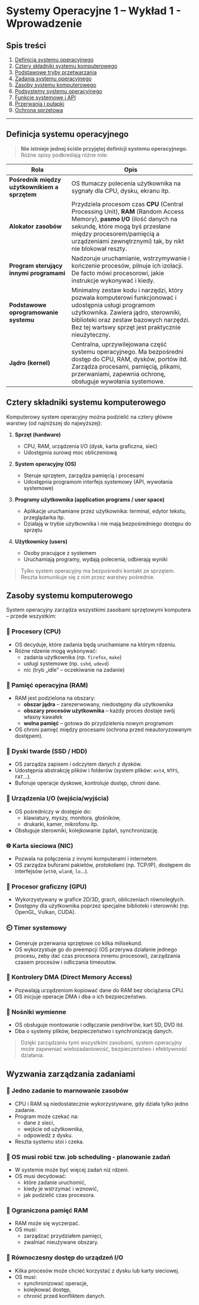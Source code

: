# Systemy Operacyjne 1 – Wykład 1 - Wprowadzenie 

## Spis treści
1. [Definicja systemu operacyjnego](#definicja-systemu-operacyjnego)
2. [Cztery składniki systemu komputerowego](#cztery-składniki-systemu-komputerowego)
3. [Podstawowe tryby przetwarzania](#podstawowe-tryby-przetwarzania)
4. [Zadania systemu operacyjnego](#zadania-systemu-operacyjnego)
5. [Zasoby systemu komputerowego](#zasoby-systemu-komputerowego)
6. [Podsystemy systemu operacyjnego](#podsystemy-systemu-operacyjnego)
7. [Funkcje systemowe i API](#funkcje-systemowe-i-api)
8. [Przerwania i pułapki](#przerwania-i-pułapki)
9. [Ochrona sprzętowa](#ochrona-sprzętowa)

---

## Definicja systemu operacyjnego  <a id="definicja-systemu-operacyjnego"></a>

> **Nie istnieje jednej ściśle przyjętej definicji systemu operacyjnego.**  
> Różne opisy podkreślają różne role:

| Rola | Opis |
|--------|--------------------------|
| **Pośrednik między użytkownikiem a sprzętem** | OS tłumaczy polecenia użytkownika na sygnały dla CPU, dysku, ekranu itp. |
| **Alokator zasobów** | Przydziela procesom czas **CPU** (Central Processing Unit), **RAM** (Random Access Memory), **pasmo I/O** (ilość danych na sekundę, które mogą byś przesłane między procesorem/pamięcią a urządzeniami zewnętrznymi) tak, by nikt nie blokował reszty. |
| **Program sterujący innymi programami** | Nadzoruje uruchamianie, wstrzymywanie i kończenie procesów, pilnuje ich izolacji. De facto mówi procesorowi, jakie instrukcje wykonywać i kiedy. |
| **Podstawowe oprogramowanie systemu** | Minimalny zestaw kodu i narzędzi, który pozwala komputerowi funkcjonować i udostępnia usługi programom użytkownika. Zawiera jądro, sterowniki, biblioteki oraz zestaw bazowych narzędzi. Bez tej wartswy sprzęt jest praktycznie nieużyteczny. |
| **Jądro (kernel)** | Centralna, uprzywilejowana część systemu operacyjnego. Ma bezpośredni dostęp do CPU, RAM, dysków, portów itd. Zarządza procesami, pamięcią, plikami, przerwaniami, zapewnia ochronę, obsługuje wywołania systemowe. |

## Cztery składniki systemu komputerowego <a id="cztery-składniki-systemu-komputerowego"></a>

Komputerowy system operacyjny można podzielić na cztery główne warstwy (od najniższej do najwyższej):

1. **Sprzęt (hardware)**  
   - CPU, RAM, urządzenia I/O (dysk, karta graficzna, sieć)
   - Udostępnia *surową* moc obliczeniową

2. **System operacyjny (OS)**  
   - Steruje sprzętem, zarządza pamięcią i procesami
   - Udostępnia programom interfejs systemowy (API, wywołania systemowe)

3. **Programy użytkownika (application programs / user space)**  
   - Aplikacje uruchamiane przez użytkownika: terminal, edytor tekstu, przeglądarka itp.
   - Działają w trybie użytkownika i nie mają bezpośredniego dostępu do sprzętu

4. **Użytkownicy (users)**  
   - Osoby pracujące z systemem
   - Uruchamiają programy, wydają polecenia, odbierają wyniki

> Tylko system operacyjny ma bezpośredni kontakt ze sprzętem. Reszta komunikuje się z nim przez warstwy pośrednie.


## Zasoby systemu komputerowego <a id="zasoby-systemu-komputerowego"></a>

System operacyjny zarządza wszystkimi zasobami sprzętowymi komputera – przede wszystkim:

### 🧠 Procesory (CPU)
- OS decyduje, które zadania będą uruchamiane na którym rdzeniu.
- Różne rdzenie mogą wykonywać:
  - zadania użytkownika (np. `firefox`, `make`)
  - usługi systemowe (np. `sshd`, `udevd`)
  - nic (tryb „idle” – oczekiwanie na zadanie)

### 🧠 Pamięć operacyjna (RAM)
- RAM jest podzielona na obszary:
  - **obszar jądra** – zarezerwowany, niedostępny dla użytkownika
  - **obszary procesów użytkownika** – każdy proces dostaje swój własny kawałek
  - **wolna pamięć** – gotowa do przydzielenia nowym programom
- OS chroni pamięć między procesami (ochrona przed nieautoryzowanym dostępem).

### 💾 Dyski twarde (SSD / HDD)
- OS zarządza zapisem i odczytem danych z dysków.
- Udostępnia abstrakcję plików i folderów (system plików: `ext4`, `NTFS`, `FAT`…).
- Buforuje operacje dyskowe, kontroluje dostęp, chroni dane.

### 📡 Urządzenia I/O (wejścia/wyjścia)
- OS pośredniczy w dostępie do:
  - klawiatury, myszy, monitora, głośników,
  - drukarki, kamer, mikrofonu itp.
- Obsługuje sterowniki, kolejkowanie żądań, synchronizację.

### 🌐 Karta sieciowa (NIC)
- Pozwala na połączenia z innymi komputerami i internetem.
- OS zarządza buforami pakietów, protokołami (np. TCP/IP), dostępem do interfejsów (`eth0`, `wlan0`, `lo`...).

### 🧠 Procesor graficzny (GPU)
- Wykorzystywany w grafice 2D/3D, grach, obliczeniach równoległych.
- Dostępny dla użytkownika poprzez specjalne biblioteki i sterowniki (np. OpenGL, Vulkan, CUDA).

### ⏲️ Timer systemowy
- Generuje przerwania sprzętowe co kilka milisekund.
- OS wykorzystuje go do preempcji (OS przerywa działanie jednego procesu, zeby dać czas procesora innemu procesowi), zarządzania czasem procesów i odliczania timeoutów.

### 🔄 Kontrolery DMA (Direct Memory Access)
- Pozwalają urządzeniom kopiować dane do RAM bez obciążania CPU.
- OS inicjuje operacje DMA i dba o ich bezpieczeństwo.

### 🔌 Nośniki wymienne
- OS obsługuje montowanie i odłączanie pendrive’ów, kart SD, DVD itd.
- Dba o systemy plików, bezpieczeństwo i synchronizację danych.

> Dzięki zarządzaniu tymi wszystkimi zasobami, system operacyjny może zapewniać wielozadaniowość, bezpieczeństwo i efektywność działania.


## Wyzwania zarządzania zadaniami <a id="zadania-systemu-operacyjnego"></a>

### 🔹 Jedno zadanie to marnowanie zasobów
- CPU i RAM są niedostatecznie wykorzystywane, gdy działa tylko jedno zadanie.
- Program może czekać na:
  - dane z sieci,
  - wejście od użytkownika,
  - odpowiedź z dysku.
- Reszta systemu stoi i czeka.

### 🔹 OS musi robić tzw. job scheduling - planowanie zadań
- W systemie może być więcej zadań niż rdzeni.
- OS musi decydować:
  - które zadanie uruchomić,
  - kiedy je wstrzymać i wznowić,
  - jak podzielić czas procesora.

### 🔹 Ograniczona pamięć RAM
- RAM może się wyczerpać.
- OS musi:
  - zarządzać przydziałem pamięci,
  - zwalniać nieużywane obszary.

### 🔹 Równoczesny dostęp do urządzeń I/O
- Kilka procesów może chcieć korzystać z dysku lub karty sieciowej.
- OS musi:
  - synchronizować operacje,
  - kolejkować dostęp,
  - chronić przed konfliktem danych.





